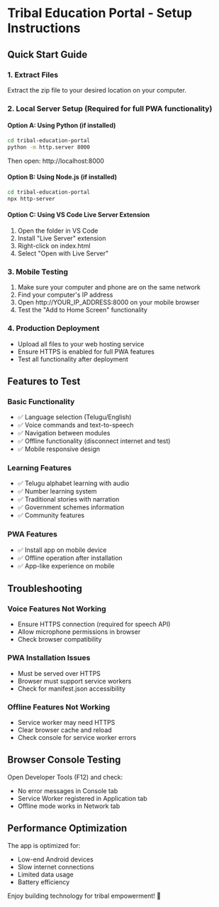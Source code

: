 # Tribal Education Portal - Setup Instructions

## Quick Start Guide

### 1. Extract Files
Extract the zip file to your desired location on your computer.

### 2. Local Server Setup (Required for full PWA functionality)

#### Option A: Using Python (if installed)
```bash
cd tribal-education-portal
python -m http.server 8000
```
Then open: http://localhost:8000

#### Option B: Using Node.js (if installed)
```bash
cd tribal-education-portal
npx http-server
```

#### Option C: Using VS Code Live Server Extension
1. Open the folder in VS Code
2. Install "Live Server" extension
3. Right-click on index.html
4. Select "Open with Live Server"

### 3. Mobile Testing
1. Make sure your computer and phone are on the same network
2. Find your computer's IP address
3. Open http://YOUR_IP_ADDRESS:8000 on your mobile browser
4. Test the "Add to Home Screen" functionality

### 4. Production Deployment
- Upload all files to your web hosting service
- Ensure HTTPS is enabled for full PWA features
- Test all functionality after deployment

## Features to Test

### Basic Functionality
- ✅ Language selection (Telugu/English)
- ✅ Voice commands and text-to-speech
- ✅ Navigation between modules
- ✅ Offline functionality (disconnect internet and test)
- ✅ Mobile responsive design

### Learning Features
- ✅ Telugu alphabet learning with audio
- ✅ Number learning system
- ✅ Traditional stories with narration
- ✅ Government schemes information
- ✅ Community features

### PWA Features
- ✅ Install app on mobile device
- ✅ Offline operation after installation
- ✅ App-like experience on mobile

## Troubleshooting

### Voice Features Not Working
- Ensure HTTPS connection (required for speech API)
- Allow microphone permissions in browser
- Check browser compatibility

### PWA Installation Issues
- Must be served over HTTPS
- Browser must support service workers
- Check for manifest.json accessibility

### Offline Features Not Working
- Service worker may need HTTPS
- Clear browser cache and reload
- Check console for service worker errors

## Browser Console Testing
Open Developer Tools (F12) and check:
- No error messages in Console tab
- Service Worker registered in Application tab
- Offline mode works in Network tab

## Performance Optimization
The app is optimized for:
- Low-end Android devices
- Slow internet connections
- Limited data usage
- Battery efficiency

Enjoy building technology for tribal empowerment! 🚀
